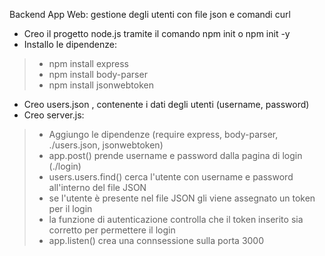 Backend App Web: gestione degli utenti con file json e comandi curl

- Creo il progetto node.js tramite il comando npm init o npm init -y
- Installo le dipendenze:
 > - npm install express
 > - npm install body-parser
 > - npm install jsonwebtoken

- Creo users.json , contenente i dati degli utenti (username, password)
- Creo server.js:
> - Aggiungo le dipendenze (require express, body-parser, ./users.json, jsonwebtoken)
> - app.post() prende username e password dalla pagina di login (./login)
> - users.users.find() cerca l'utente con username e password all'interno del file JSON
> - se l'utente è presente nel file JSON gli viene assegnato un token per il login
> - la funzione di autenticazione controlla che il token inserito sia corretto per permettere il login
> - app.listen() crea una connsessione sulla porta 3000